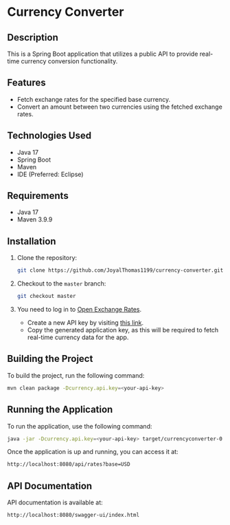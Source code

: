 
# Currency Converter

## Description
This is a Spring Boot application that utilizes a public API to provide real-time currency conversion functionality.

## Features
- Fetch exchange rates for the specified base currency.
- Convert an amount between two currencies using the fetched exchange rates.

## Technologies Used
- Java 17
- Spring Boot
- Maven
- IDE (Preferred: Eclipse)

## Requirements
- Java 17
- Maven 3.9.9

## Installation

1. Clone the repository:
   ```bash
   git clone https://github.com/JoyalThomas1199/currency-converter.git
   ```

2. Checkout to the `master` branch:
   ```bash
   git checkout master
   ```

3. You need to log in to [Open Exchange Rates](https://openexchangerates.org/account).  
   - Create a new API key by visiting [this link](https://openexchangerates.org/account/app-ids).  
   - Copy the generated application key, as this will be required to fetch real-time currency data for the app.

## Building the Project
To build the project, run the following command:
```bash
mvn clean package -Dcurrency.api.key=<your-api-key>
```

## Running the Application
To run the application, use the following command:
```bash
java -jar -Dcurrency.api.key=<your-api-key> target/currencyconverter-0.0.1-SNAPSHOT.jar
```

Once the application is up and running, you can access it at:
```bash
http://localhost:8080/api/rates?base=USD
```

## API Documentation
API documentation is available at:
```bash
http://localhost:8080/swagger-ui/index.html
```
